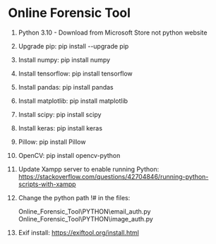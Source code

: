 # Online Forensic Tool

1. Python 3.10 - Download from Microsoft Store not python website

2. Upgrade pip:
            pip install --upgrade pip

3. Install numpy:
            pip install numpy

4. Install tensorflow:
            pip install tensorflow

5. Install pandas:
            pip install pandas

6. Install matplotlib:
            pip install matplotlib

7. Install scipy:
            pip install scipy

8. Install keras:
            pip install keras

9. Pillow: 
            pip install Pillow

10. OpenCV:
            pip install opencv-python

11. Update Xampp server to enable running Python:
    https://stackoverflow.com/questions/42704846/running-python-scripts-with-xampp

12. Change the python path !# in the files:

    Online_Forensic_Tool\PYTHON\email_auth.py
    Online_Forensic_Tool\PYTHON\image_auth.py

13. Exif install:
    https://exiftool.org/install.html
